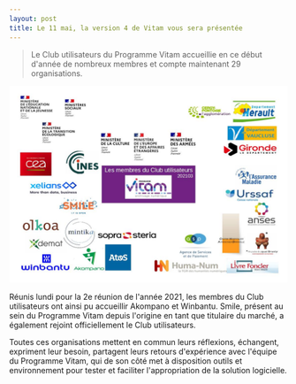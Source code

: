 ```yaml
---
layout: post
title: Le 11 mai, la version 4 de Vitam vous sera présentée
---
```

> Le Club utilisateurs du Programme Vitam accueillie en ce début d'année de nombreux membres et compte maintenant 29 organisations.

![Logos](/public/images/202103_utilisateurs.jpg)

Réunis lundi pour la 2e réunion de l'année 2021, les membres du Club utilisateurs ont ainsi pu accueillir Akompano et Winbantu. 
Smile, présent au sein du Programme Vitam depuis l'origine en tant que titulaire du marché, a également rejoint officiellement le Club utilisateurs.

Toutes ces organisations mettent en commun leurs réflexions, échangent, expriment leur besoin, partagent leurs retours d'expérience avec l'équipe du Programme Vitam, qui de son côté met à disposition outils et environnement pour tester et faciliter l'appropriation de la solution logicielle.
